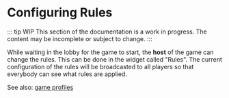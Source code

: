 # Configuring Rules

::: tip WIP
This section of the documentation is a work in progress. The content may be incomplete or subject to change.
:::

While waiting in the lobby for the game to start, the **host** of the game can change the rules. This can be done in the widget called "Rules". The current configuration of the rules will be broadcasted to all players so that everybody can see what rules are applied.

See also: [game profiles](../games/game-profiles.md)
